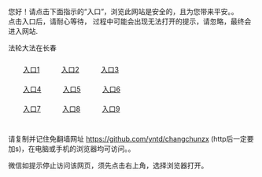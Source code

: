 您好！请点击下面指示的“入口”，浏览此网站是安全的，且为您带来平安。。 <br/>
点击入口后，请耐心等待， 过程中可能会出现无法打开的提示，请忽略，最终会进入网站. </br>

法轮大法在长春<br/>
<div style="padding:10px"><a style="margin:20px" target="_blank" href="https://dhvp90byoh6t5.cloudfront.net/2Qpsp?vperuekn" id="ccLink1" rel="nofollow">入口1</a> <a target="_blank" style="margin:20px" href="https://d2jur036ucxz0s.cloudfront.net/2Qpsp?cbwwqw" id="ccLink2" rel="nofollow">入口2</a> <a style="margin:20px" target="_blank" href="https://dncdysh87ucm6.cloudfront.net/2Qpsp?coakmlfr" id="ccLink3" rel="nofollow">入口3</a></div>

<div style="padding:10px" ><a style="margin:20px" target="_blank" href="https://dhvp90byoh6t5.cloudfront.net/2Qpsp?vperuekn" id="ccLink4" rel="nofollow">入口4</a> <a style="margin:20px" href="https://d2jur036ucxz0s.cloudfront.net/2Qpsp?cbwwqw" target="_blank" id="ccLink5" rel="nofollow">入口5</a> <a style="margin:20px" href="https://dncdysh87ucm6.cloudfront.net/2Qpsp?coakmlfr" target="_blank" id="ccLink6" rel="nofollow">入口6</a></div>

<div style="padding:10px"><a style="margin:20px" target="_blank" href="https://dhvp90byoh6t5.cloudfront.net/2Qpsp?vperuekn" id="ccLink7" rel="nofollow">入口7</a> <a style="margin:20px" href="https://d2jur036ucxz0s.cloudfront.net/2Qpsp?cbwwqw" target="_blank" id="ccLink8" rel="nofollow">入口8</a> <a style="margin:20px" target="_blank" href="https://dncdysh87ucm6.cloudfront.net/2Qpsp?coakmlfr" id="ccLink9" rel="nofollow">入口9</a></div>

<br/>



请复制并记住免翻墙网址 https://github.com/yntd/changchunzx (http后一定要加s)，在电脑或手机的浏览器均可访问。。<br/>

微信如提示停止访问该网页，须先点击右上角，选择浏览器打开。
